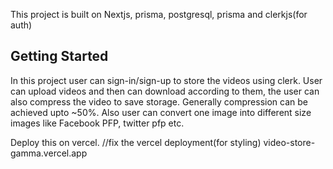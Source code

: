 This project is built on Nextjs, prisma, postgresql, prisma and clerkjs(for auth)

## Getting Started


In this project user can sign-in/sign-up to store the videos using clerk.
User can upload videos and then can download according to them, the user can also compress the video to save storage. Generally compression can be achieved upto ~50%. 
Also user can convert one image into different size images like Facebook PFP, twitter pfp etc.


Deploy this on vercel. //fix the vercel deployment(for styling)
video-store-gamma.vercel.app
